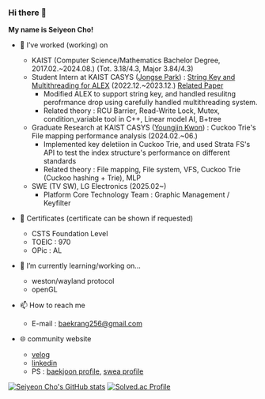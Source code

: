 ### Hi there 👋
**My name is Seiyeon Cho!**

- 🔭 I’ve worked (working) on
  - KAIST (Computer Science/Mathematics Bachelor Degree, 2017.02.~2024.08.) (Tot. 3.18/4.3, Major 3.84/4.3)
  - Student Intern at KAIST CASYS ([Jongse Park](https://jongse-park.github.io/)) : [String Key and Multithreading for ALEX](https://github.com/baekrang256/ALEX) (2022.12.~2023.12.) [Related Paper](https://arxiv.org/abs/2403.11472)
     - Modified ALEX to support string key, and handled resulitng perofrmance drop using carefully handled multithreading system.
     - Related theory : RCU Barrier, Read-Write Lock, Mutex, condition_variable tool in C++, Linear model AI, B+tree
  - Graduate Research at KAIST CASYS ([Youngjin Kwon](https://sites.google.com/view/yjkwon/home)) : Cuckoo Trie's File mapping performance analysis (2024.02.~06.)
     - Implemented key deletiion in Cuckoo Trie, and used Strata FS's API to test the index structure's performance on different standards
     - Related theory : File mapping, File system, VFS, Cuckoo Trie (Cuckoo hashing + Trie), MLP
  - SWE (TV SW), LG Electronics (2025.02~)
     - Platform Core Technology Team : Graphic Management / Keyfilter

- 📜 Certificates (certificate can be shown if requested)
  - CSTS Foundation Level
  - TOEIC : 970 
  - OPic : AL
    
- 🌱 I’m currently learning/working on...
  - weston/wayland protocol
  - openGL
  
- 📫 How to reach me
  - E-mail : baekrang256@gmail.com
  
- 🌐 community website
  - [velog](https://velog.io/@baekrang256/posts)
  - [linkedin](https://www.linkedin.com/in/seiyeon-cho-818607290)
  - PS : [baekjoon profile](https://www.acmicpc.net/user/dylon133), [swea profile](https://swexpertacademy.com/main/userpage/userInformation.do)

[![Seiyeon Cho's GitHub stats](https://github-readme-stats.vercel.app/api?username=baekrang256)](https://github.com/anuraghazra/github-readme-stats)
[![Solved.ac Profile](http://mazassumnida.wtf/api/generate_badge?boj=dylon133)](https://solved.ac/dylon133)
